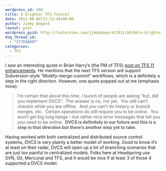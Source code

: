 ```yaml
---
wordpress_id: 508
title: A brighter TFS future?
date: 2011-08-04T13:13:44+00:00
author: Jimmy Bogard
layout: post
wordpress_guid: http://lostechies.com/jimmybogard/2011/08/04/a-brighter-tfs-future/
dsq_thread_id:
  - "377038097"
categories:
  - TFS
---
```

I saw an interesting quote in Brian Harry’s (the PM of TFS) [post on TFS 11 enhancements](http://blogs.msdn.com/b/bharry/archive/2011/08/02/version-control-model-enhancements-in-tfs-11.aspx). He mentions that the next TFS version will support Subversion-style “Modify-merge-commit” workflows, which is a definitely a step in the right direction. However, one quote popped out at me (emphasis mine):

> I’m certain that about this time, I bunch of people are asking “but, did you implement DVCS”.&nbsp; The answer is no, not yet.&nbsp; You still can’t checkin while you are offline.&nbsp; And you can’t do history or branch merges, etc.&nbsp; Certain operations do still require you to be online.&nbsp; You won’t get big long hangs – but rather nice error messages that tell you you need to be online.&nbsp; **DVCS is definitely in our future and this is a step in that direction but there’s another step yet to take.**

Having worked with both centralized and distributed source control systems, DVCS is very plainly a better model of working. Good to know it’s at least on their radar, DVCS will open up a lot of branching scenarios that are just too painful in centralized models. Folks here at Headspring use SVN, Git, Mercurial and TFS, and it would be nice if at least 3 of those 4 supported a DVCS model.